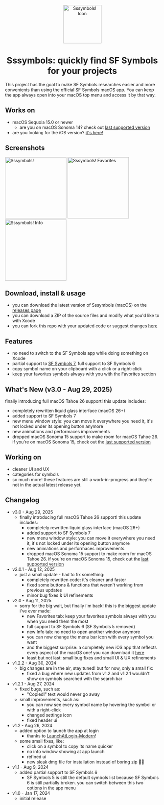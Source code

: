 <div align="center"><img width="125" alt="Sssymbols! Icon" src="https://github.com/user-attachments/assets/971411ba-912b-4b4c-8677-588e889dca84"></div>

<div align="center"><h1>Sssymbols: quickly find SF Symbols for your projects</h1></div>
This project has the goal to make SF Symbols researches easier and more convenients than using the official SF Symbols macOS app.
You can keep the app always open into your macOS top menu and access it by that way.

## Works on
- macOS Sequoia 15.0 or newer
  - are you on macOS Sonoma 14? check out [last supported version](https://github.com/ddvniele/Sssymbols-macOS/releases/tag/Release-2.0.1)
- are you looking for the iOS version? [it's here!](https://github.com/ddvniele/Sssymbols-iOS)

## Screenshots
<img width="200" alt="Sssymbols!" src="https://github.com/user-attachments/assets/451f4368-1fed-48c5-9106-dff7514c33fe">
<img width="200" alt="Sssymbols! Favorites" src="https://github.com/user-attachments/assets/cf4fdca7-c56a-4c53-830f-4ae3109770b2">
<img width="200" alt="Sssymbols! Info" src="https://github.com/user-attachments/assets/5df7dc00-294c-43e9-953d-1e890339721c">


## Download, install & usage
- you can download the latest version of Sssymbols (macOS) on the [releases page](https://github.com/ddvniele/Sssymbols-macOS/releases/latest)
- you can download a ZIP of the source files and modify what you'd like to with Xcode
- you can fork this repo with your updated code or suggest changes [here](https://github.com/ddvniele/Sssymbols-macOS/pulls)

## Features
- no need to switch to the SF Symbols app while doing something on Xcode
- partial support to [SF Symbols 7](https://developer.apple.com/sf-symbols/), full support to SF Symbols 6
- copy symbol name on your clipboard with a click or a right-click
- keep your favorites symbols always with you with the Favorites section

## What's New (v3.0 - Aug 29, 2025)
finally introducing full macOS Tahoe 26 support! this update includes:
- completely rewritten liquid glass interface (macOS 26+)
- added support to SF Symbols 7
- new menu window style: you can move it everywhere you need it, it's not locked under its opening button anymore
- new animations and performaces improvements
- dropped macOS Sonoma 15 support to make room for macOS Tahoe 26. if you're on macOS Sonoma 15, check out the [last supported version](https://github.com/ddvniele/Sssymbols-macOS/releases/tag/Release-2.0.1)

## Working on
- cleaner UI and UX
- categories for symbols
- so much more! these features are still a work-in-progress and they're not in the actual latest release yet.

## Changelog
- v3.0 - Aug 29, 2025
  - finally introducing full macOS Tahoe 26 support! this update includes:
    - completely rewritten liquid glass interface (macOS 26+)
    - added support to SF Symbols 7
    - new menu window style: you can move it everywhere you need it, it's not locked under its opening button anymore
    - new animations and performaces improvements
    - dropped macOS Sonoma 15 support to make room for macOS Tahoe 26. if you're on macOS Sonoma 15, check out the [last supported version](https://github.com/ddvniele/Sssymbols-macOS/releases/tag/Release-2.0.1)
- v2.0.1 - Aug 12, 2025
  - just a small update - had to fix something:
    - completely rewritten code: it's cleaner and faster
    - fixed some buttons & functions that weren't working from previous updates
    - minor bug fixes & UI refinements
- v2.0 - Aug 11, 2025
  - sorry for the big wait, but finally i'm back! this is the biggest update i've ever made:
    - new Favorites tab: keep your favorites symbols always with you when you need them the most
    - full support to SF Symbols 6 (SF Symbols 5 removed)
    - new Info tab: no need to open another window anymore
    - you can now change the menu bar icon with every symbol you want
    - and the biggest surprise: a completely new iOS app that reflects every aspect of the macOS one! you can download it [here](https://github.com/ddvniele/Sssymbols-iOS/releases/latest)
    - least but not last: small bug fixes and small UI & UX refinements
- v1.2.2 - Aug 30, 2024
  - big changes are in the air, stay tuned! but for now, only a small fix:
    - fixed a bug where new updates from v1.2 and v1.2.1 wouldn't show on symbols searched with the search bar
- v1.2.1 - Aug 27, 2024
  - fixed bugs, such as:
    - "Copied!" text would never go away
  - small improvements, such as:
    - you can now see every symbol name by hovering the symbol or with a right-click
    - changed settings icon
    - fixed header ui
- v1.2 - Aug 26, 2024
  - added option to launch the app at login
    - thanks to [LaunchAtLogin-Modern](https://github.com/sindresorhus/LaunchAtLogin-Modern)!
  - some small fixes, like:
    - click on a symbol to copy its name quicker
    - no info window showing at app launch
    - refined ui
    - new sleak dmg file for installation instead of boring zip 🤛🏻
- v1.1 - Aug 9, 2024
  - added partial support to SF Symbols 6
    - SF Symbols 5 is still the default symbols list because SF Symbols 6 is still partially broken. you can switch between this two options in the app menu
- v1.0 - Jan 17, 2024
  - initial release
